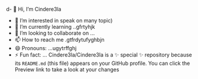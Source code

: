d- 👋 Hi, I’m Cindere3la
- 👀 I’m interested in speak on many topic)
- 🌱 I’m currently learning ..gfrtyhjk
- 💞️ I’m looking to collaborate on ...
- 📫 How to reach me .gtfrdytufyghbjn
- 😄 Pronouns: ...ugytrffghj
- ⚡ Fun fact: ...
Cindere3la/Cindere3la is a ✨ special ✨ repository because its `README.md` (this file) appears on your GitHub profile.
You can click the Preview link to take a look at your changes
